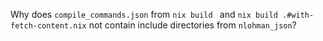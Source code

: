 Why does `compile_commands.json` from `nix build ` and `nix build .#with-fetch-content.nix` not contain include directories from `nlohman_json`?
